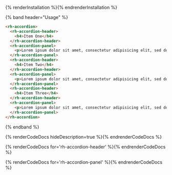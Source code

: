 {% renderInstallation %}{% endrenderInstallation %}

{% band header="Usage" %}
```html
<rh-accordion>
  <rh-accordion-header>
    <h4>Item One</h4>
  </rh-accordion-header>
  <rh-accordion-panel>
    <p>Lorem ipsum dolor sit amet, consectetur adipisicing elit, sed do eiusmod tempor incididunt ut labore et dolore magna aliqua.</p>
  </rh-accordion-panel>
  <rh-accordion-header>
    <h4>Item Two</h4>
  </rh-accordion-header>
  <rh-accordion-panel>
    <p>Lorem ipsum dolor sit amet, consectetur adipisicing elit, sed do eiusmod tempor incididunt ut labore et dolore magna aliqua.</p>
  </rh-accordion-panel>
  <rh-accordion-header>
    <h4>Item Three</h4>
  </rh-accordion-header>
  <rh-accordion-panel>
    <p>Lorem ipsum dolor sit amet, consectetur adipisicing elit, sed do eiusmod tempor incididunt ut labore et dolore magna aliqua.</p>
  </rh-accordion-panel>
</rh-accordion>
```
{% endband %}
 
{% renderCodeDocs hideDescription=true %}{% endrenderCodeDocs %}

{% renderCodeDocs for='rh-accordion-header' %}{% endrenderCodeDocs %}

{% renderCodeDocs for='rh-accordion-panel' %}{% endrenderCodeDocs %}



